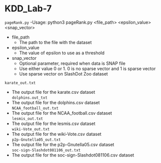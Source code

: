 # KDD_Lab-7
`pageRank.py`
-Usage: python3 pageRank.py <file_path> <epsilon_value> <snap_vector>
 * file_path
     * The path to the file with the dataset
 * epsilon_value 
     * The value of epsilon to use as a threshold
 * snap_vector
     * Optional parameter, required when data is SNAP file
     * Use either value 0 or 1. 0 is no sparse vector and 1 is sparse vector	
	* Use sparse vector on SlashDot Zoo dataset <br>

`karate_out.txt`
* The output file for the karate.csv dataset
<br>`dolphins.out_txt`
* The output file for the dolphins.csv dataset
<br>`NCAA_football_out.txt`
* The output file for the NCAA_football.csv dataset
<br>`lesmis_out.txt`
* The output file for the lesmis.csv dataset
<br>`wiki-Vote_out.txt`
* The output file for the wiki-Vote.csv dataset
<br>`p2p-Gnutella05_out.txt`
* The output file for the p2p-Gnutella05.csv dataset
<br>`soc-sign-Slashdot081106_out.txt`
* The output file for the soc-sign-Slashdot081106.csv dataset
